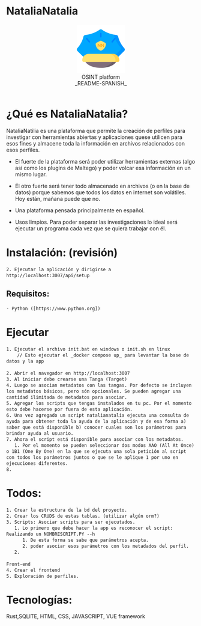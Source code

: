 # NataliaNatalia
<div style="text-align: center;">    
    <img src="public/icon-natalianatalia.png" alt="NataliaNatalia" width="128px"><br/>
    OSINT platform<br/>
    _README-SPANISH_
    <br/>
    <br/>
</div>

# ¿Qué es NataliaNatalia?

NataliaNatilia es una plataforma que permite la creación de perfiles para investigar con herramientas abiertas y aplicaciones quese utilicen para esos fines y almacene toda la información en archivos relacionados con esos perfiles.

* El fuerte de la plataforma será poder utilizar herramientas externas (algo así como los plugins de Maltego) y poder volcar esa información en un mismo lugar.

* El otro fuerte será tener todo almacenado en archivos (o en la base de datos) porque sabemos que todos los datos en internet son volátiles. Hoy están, mañana puede que no.

* Una plataforma pensada principalmente en español.

* Usos limpios. Para poder separar las investigaciones lo ideal será ejecutar un programa cada vez que se quiera trabajar con él.

# Instalación: (revisión)

    2. Ejecutar la aplicación y dirigirse a http://localhost:3007/api/setup
    

## Requisitos:

    - Python ([https://www.python.org])

# Ejecutar

    1. Ejecutar el archivo init.bat en windows o init.sh en linux
        // Esto ejecutar el _docker compose up_ para levantar la base de datos y la app
    
    2. Abrir el navegador en http://localhost:3007
    3. Al iniciar debe crearse una Tanga (Target)
    4. Luego se asocian metadatos con las tangas. Por defecto se incluyen los metadatos básicos, pero són opcionales. Se pueden agregar una cantidad ilimitada de metadatos para asociar.
    5. Agregar los scripts que tengas instalados en tu pc. Por el momento esto debe hacerse por fuera de esta aplicación.
    6. Una vez agregado un script natalianatalia ejecuta una consulta de ayuda para obtener toda la ayuda de la aplicación y de esa forma a) saber que está disponible b) conocer cuales son los parámetros para brindar ayuda al usuario.
    7. Ahora el script está disponible para asociar con los metadatos.
       1. Por el momento se pueden seleccionar dos modos AAO (All At Once) o 1B1 (One By One) en la que se ejecuta una sola petición al script con todos los parámetros juntos o que se le aplique 1 por uno en ejecuciones diferentes.
    8. 


# Todos:
    1. Crear la estructura de la bd del proyecto.
    2. Crear los CRUDS de estas tablas. (utilizar algún orm?)
    3. Scripts: Asociar scripts para ser ejecutados.
       1. Lo primero que debe hacer la app es reconocer el script: Realizando un NOMBRESCRIPT.PY --h
          1. De esta forma se sabe que parámetros acepta.
          2. poder asociar esos parámetros con los metadados del perfil.
       2. 
    
    Front-end
    4. Crear el frontend
    5. Exploración de perfiles.

# Tecnologías:
Rust,SQLITE, HTML, CSS, JAVASCRIPT, VUE framework